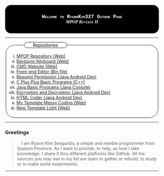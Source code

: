 <div style="background: black; color: white; border-radius: 2vw; padding: 3vw;" align="center">
<h3 style="font-family: 'Courier New', monospace; font-variant: small-caps; margin: 0;">Welcome to RyannKim327 Github Page</h3>
<h5 style="font-family: 'Times New Roman', serif; font-variant: small-caps; margin: 0;">MPOP Reverse II</h5>
</div>

---

<div style="background-color: white; color: black;">
<fieldset style="border: 1px black solid; border-radius: 3vw;">
<legend style="margin-left: 5vw; padding-left: 3vw; padding-right: 3vw; background-color: white; color: black; border: 1px black solid; border-radius: 10vw;">Repositories</legend>
<ul style="list-style: lower-roman;">
<li><a href="https://github.com/RyannKim327/mpop">MPOP Repository (Web)</a>
<li><a href="https://github.com/RyannKim327/Baybayin-Keyboard">Baybayin Keyboard (Web)</a>
<li><a href="https://github.com/RyannKim327/CMD-Website">CMD Website (Web)</a>
<li><a href="https://github.com/RyannKim327/Front-end-Editor">Front-end Editor (Bin file)</a>
<li><a href="https://github.com/RyannKim327/Request-Permission-Android-6">Request Permission (Java Android Dev)</a>
<li><a href="https://github.com/RyannKim327/cpp-compilled-programs">C Plus Plus Basic Programs (C++)</a>
<li><a href="https://github.com/RyannKim327/Java-compilled-programs">Java Basic Programs (Java Console)</a>
<li><a href="https://github.com/RyannKim327/RySes-Virtual-App">Encryption and Decryption (Java Android Dev)</a>
<li><a href="https://github.com/RyannKim327/My-Simple-HTML-Coder">HTML Coder (Java Android Dev)</a>
<li><a href="https://github.com/RyannKim327/Template_1">My Template Messy Coding (Web)</a>
<li><a href="https://github.com/RyannKim327/NewTemplate">New Template Light (Web)</a>
</ul>
</fieldset>
</div>

---

### Greetings
> &emsp;I am Ryann Kim Sesgundo, a simple and newbie programmer from Quezon Province. As I want to provide, to help, as how I take knowledge. I share it thru different platforms like GitHub. All the sources you may see in my list are open to gather or rebuild, to study or to make some experiments.

---
